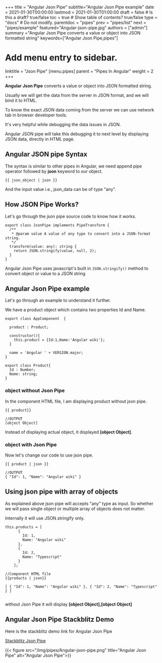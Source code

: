 +++
title = "Angular Json Pipe"
subtitle="Angular Json Pipe example"
date = 2021-01-30T00:00:00
lastmod = 2021-01-30T01:00:00
draft = false  # Is this a draft? true/false
toc = true  # Show table of contents? true/false
type = "docs"  # Do not modify.
parentdoc = "pipes" 
prev = "pipes/list"
next = "pipes/example" 
featured="Angular-json-pipe.jpg"
authors = ["admin"]
summary ="Angular Json Pipe converts a value or object into JSON formatted string"
keywords=["Angular Json Pipe,pipes"]


# Add menu entry to sidebar.
linktitle = "Json Pipe"
[menu.pipes]
  parent = "Pipes In Angular"
  weight = 2
+++


**Angular Json Pipe** converts a value or object into JSON formatted string.

Usually we will get the data from the server in JSON format, and we will bind it to HTML.

To know the exact JSON data coming from the server we can use network tab in browser developer tools. 

It's very helpful while debugging the data issues in JSON. 

Angular JSON pipe will take this debugging it to next level by displaying JSON data, directly in HTML page.

## Angular JSON pipe Syntax

The syntax is similar to other pipes in Angular, we need append pipe operator followed by **json** keyword to our object. 

```
{{ json_object | json }}
```

And the input value i.e., json_data can be of type "any".

## How JSON Pipe Works?

Let's go through the json pipe source code to know how it works.

```
export class JsonPipe implements PipeTransform {
  /**
   * @param value A value of any type to convert into a JSON-format string.
   */
  transform(value: any): string {
    return JSON.stringify(value, null, 2);
  }
}
```

Angular Json Pipe uses javascript's built in `JSON.stringify()` method to convert object or value to a JSON string

## Angular Json Pipe example

Let's go through an example to understand it further. 

We have a product object which contains two properties Id and Name.

```
export class AppComponent  {

  product : Product;

  constructor(){
    this.product = {Id:1,Name:'Angular wiki'};
  }

  name = 'Angular ' + VERSION.major;
}

export class Product{
  Id : Number;
  Name: string;
}
```

### object without Json Pipe

In the component HTML file, I am displaying product without json pipe.  

```
{{ product}}

//OUTPUT
[object Object]
```

Instead of displaying actual object, it displayed **[object Object]**.

### object with Json Pipe

Now let's change our code to use json pipe.

```
{{ product | json }}

//OUTPUT
{ "Id": 1, "Name": "Angular wiki" }

```

## Using json pipe with array of objects

As explained above json pipe will accepts "any" type as input. So whether we will pass single object or multiple array of objects does not matter.

Internally it will use JSON.stringify only.

```
this.products = [
      {
        Id: 1,
        Name: "Angular wiki"
      },
      {
        Id: 2,
        Name: "Typescript"
      }
    ];

//Component HTML file
{{products | json}}

[ { "Id": 1, "Name": "Angular wiki" }, { "Id": 2, "Name": "Typescript" } ]


```

without Json Pipe it will display **[object Object],[object Object]**

## Angular Json Pipe Stackblitz Demo

Here is the stackblitz demo link for Angular Json Pipe

[Stackblitz Json Pipe](https://stackblitz.com/edit/angular-json-pipe?file=src%2Fapp%2Fapp.component.html)

{{< figure src="/img/pipes/Angular-json-pipe.png" title="Angular Json Pipe" alt="Angular Json Pipe">}}






